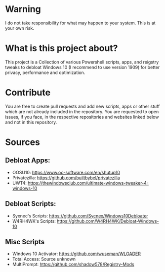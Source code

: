 # Warning
I do not take responsibility for what may happen to your system. This is at your own risk.
# What is this project about?
This project is a Collection of various Powershell scripts, apps, and reigstry tweaks to debloat Windows 10 (I recommend to use version 1909) for better privacy, performance and optimization.
# Contribute
You are free to create pull requests and add new scripts, apps or other stuff which are not already included in the repository.
You are requested to open issues, if you face, in the respective repositories and websites linked below and not in this repository.

# Sources
## Debloat Apps:
- OOSU10: https://www.oo-software.com/en/shutup10
- Privatezilla: https://github.com/builtbybel/privatezilla
- UWT4: https://thewindowsclub.com/ultimate-windows-tweaker-4-windows-10

## Debloat Scripts:
- Syxnec's Scripts: https://github.com/Sycnex/Windows10Debloater
- W4RH4WK's Scripts: https://github.com/W4RH4WK/Debloat-Windows-10

## Misc Scripts
- Windows 10 Activator: https://github.com/wuseman/WLOADER
- Total Access: Source unknown
- MultiPrompt: https://github.com/shadow578/Registry-Mods
